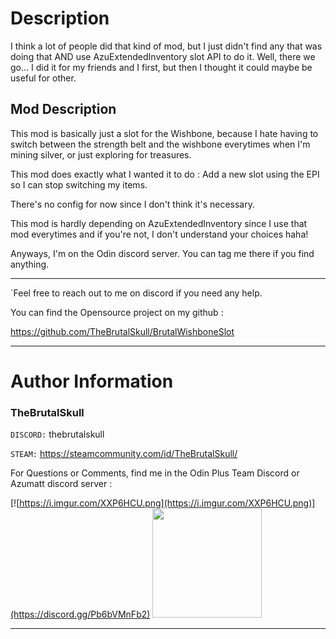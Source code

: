 # Description

I think a lot of people did that kind of mod, but I just didn't find any that was doing that AND use AzuExtendedInventory slot API to do it.
Well, there we go... I did it for my friends and I first, but then I thought it could maybe be useful for other.

## Mod Description

This mod is basically just a slot for the Wishbone, because I hate having to switch between the strength belt and the wishbone everytimes when I'm mining silver, or just exploring for treasures.

This mod does exactly what I wanted it to do : Add a new slot using the EPI so I can stop switching my items.

There's no config for now since I don't think it's necessary.

This mod is hardly depending on AzuExtendedInventory since I use that mod everytimes and if you're not, I don't understand your choices haha!

Anyways, I'm on the Odin discord server. You can tag me there if you find anything.

---

`Feel free to reach out to me on discord if you need any help.

You can find the Opensource project on my github :

https://github.com/TheBrutalSkull/BrutalWishboneSlot

---

# Author Information

### TheBrutalSkull

`DISCORD:` thebrutalskull

`STEAM:` https://steamcommunity.com/id/TheBrutalSkull/

For Questions or Comments, find me in the Odin Plus Team Discord or Azumatt discord server :

[![https://i.imgur.com/XXP6HCU.png](https://i.imgur.com/XXP6HCU.png)](https://discord.gg/Pb6bVMnFb2)
<a href="https://discord.gg/pdHgy6Bsng"><img src="https://i.imgur.com/Xlcbmm9.png" href="https://discord.gg/pdHgy6Bsng" width="175" height="175"></a>

---
